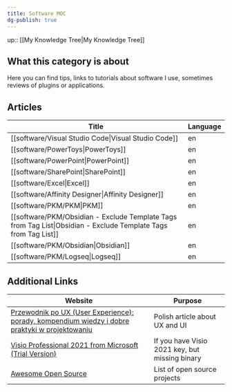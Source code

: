 ```yaml
---
title: Software MOC
dg-publish: true
---
```

up:: [[My Knowledge Tree\|My Knowledge Tree]]

## What this category is about

Here you can find tips, links to tutorials about software I use, sometimes reviews of plugins or applications.

## Articles

| Title                                                                                                              | Language |
| ------------------------------------------------------------------------------------------------------------------ | -------- |
| [[software/Visual Studio Code\|Visual Studio Code]]                                                             | en       |
| [[software/PowerToys\|PowerToys]]                                                                               | en       |
| [[software/PowerPoint\|PowerPoint]]                                                                             | en       |
| [[software/SharePoint\|SharePoint]]                                                                             | en       |
| [[software/Excel\|Excel]]                                                                                       | en       |
| [[software/Affinity Designer\|Affinity Designer]]                                                               | en       |
| [[software/PKM/PKM\|PKM]]                                                                                       | en       |
| [[software/PKM/Obsidian - Exclude Template Tags from Tag List\|Obsidian - Exclude Template Tags from Tag List]] | en       |
| [[software/PKM/Obsidian\|Obsidian]]                                                                             | en       |
| [[software/PKM/Logseq\|Logseq]]                                                                                 | en       |


## Additional Links

| Website                                                                                                                                                                                | Purpose                                        |
| -------------------------------------------------------------------------------------------------------------------------------------------------------------------------------------- | ---------------------------------------------- |
| [Przewodnik po UX (User Experience): porady, kompendium wiedzy i dobre praktyki w projektowaniu](https://cyrekdigital.com/pl/blog/ux-porady-i-dobre-praktyki-w-projektowaniu/)         | Polish article about UX and UI                 |
| [Visio Professional 2021 from Microsoft (Trial Version)](https://hernandonewstoday.com/download-visio-professional-2021-from-microsoft-trial-version/) | If you have Visio 2021 key, but missing binary |
| [Awesome Open Source](https://awesomeopensource.com/)                                                                                                                                  | List of open source projects                   |
 
